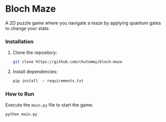 # Bloch Maze

A 2D puzzle game where you navigate a maze by applying quantum gates to change your state.

### Installation

1.  Clone the repository:

    ```bash
    git clone https://github.com/chutommy/bloch-maze
    ```

2.  Install dependencies:

    ```bash
    pip install -r requirements.txt
    ```

### How to Run

Execute the `main.py` file to start the game.

```bash
python main.py
```
